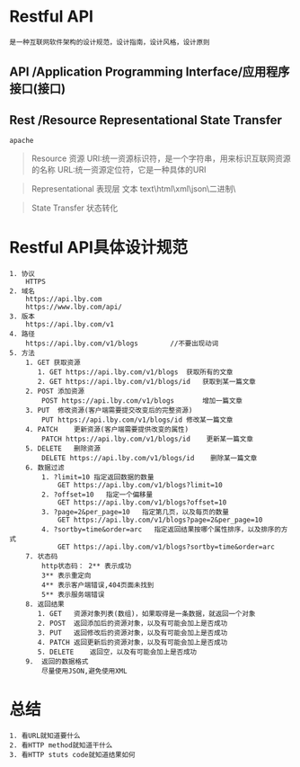 # Restful API

    是一种互联网软件架构的设计规范，设计指南，设计风格，设计原则

## API /Application Programming Interface/应用程序接口(接口)
    
## Rest /Resource Representational State Transfer
    apache

> Resource
    资源
    URI:统一资源标识符，是一个字符串，用来标识互联网资源的名称
    URL:统一资源定位符，它是一种具体的URI

> Representational
    表现层
    文本       text\html\xml\json\二进制\

> State Transfer
    状态转化



# Restful API具体设计规范

    1. 协议
        HTTPS
    2. 域名
        https://api.lby.com
        https://www.lby.com/api/
    3. 版本
        https://api.lby.com/v1
    4. 路径
        https://api.lby.com/v1/blogs        //不要出现动词
    5. 方法
        1. GET 获取资源
           1. GET https://api.lby.com/v1/blogs  获取所有的文章
           2. GET https://api.lby.com/v1/blogs/id   获取到某一篇文章
        2. POST 添加资源
            POST https://api.lby.com/v1/blogs       增加一篇文章
        3. PUT  修改资源(客户端需要提交改变后的完整资源)    
            PUT https://api.lby.com/v1/blogs/id 修改某一篇文章
        4. PATCH    更新资源(客户端需要提供改变的属性)
            PATCH https://api.lby.com/v1/blogs/id    更新某一篇文章
        5. DELETE   删除资源
            DELETE https://api.lby.com/v1/blogs/id    删除某一篇文章
        6. 数据过滤
            1. ?limit=10 指定返回数据的数量
                GET https://api.lby.com/v1/blogs?limit=10
            2. ?offset=10   指定一个偏移量
                GET https://api.lby.com/v1/blogs?offset=10
            3. ?page=2&per_page=10   指定第几页，以及每页的数量
                GET https://api.lby.com/v1/blogs?page=2&per_page=10
            4. ?sortby=time&order=arc   指定返回结果按哪个属性排序，以及排序的方式
                GET https://api.lby.com/v1/blogs?sortby=time&order=arc
        7. 状态码
            http状态码： 2** 表示成功     
            3** 表示重定向     
            4** 表示客户端错误,404页面未找到
            5** 表示服务端错误
        8. 返回结果
           1. GET   资源对象列表(数组)，如果取得是一条数据，就返回一个对象
           2. POST  返回添加后的资源对象，以及有可能会加上是否成功
           3. PUT   返回修改后的资源对象，以及有可能会加上是否成功
           4. PATCH 返回更新后的资源对象，以及有可能会加上是否成功
           5. DELETE    返回空，以及有可能会加上是否成功
        9.  返回的数据格式
            尽量使用JSON,避免使用XML
        
               
          

# 总结
    1. 看URL就知道要什么
    2. 看HTTP method就知道干什么
    3. 看HTTP stuts code就知道结果如何
